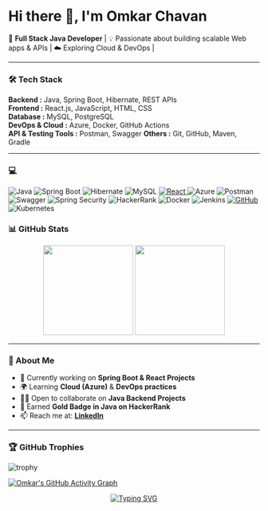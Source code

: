 # Hi there 👋, I'm Omkar Chavan  

🚀 **Full Stack Java Developer** | 💡 Passionate about building scalable Web apps & APIs | ☁️ Exploring Cloud & DevOps  | 

---

### 🛠️ Tech Stack  

**Backend :**  Java, Spring Boot, Hibernate, REST APIs  
**Frontend :**  React.js, JavaScript, HTML, CSS  
**Database :**  MySQL, PostgreSQL  
**DevOps & Cloud :**  Azure, Docker, GitHub Actions  
**API & Testing Tools :**  Postman, Swagger
**Others :**  Git, GitHub, Maven, Gradle  

---

### 💻 
![Java](https://img.shields.io/badge/Java-FF6F00?style=for-the-badge&logo=openjdk&logoColor=000000)
![Spring Boot](https://img.shields.io/badge/SpringBoot-00C853?style=for-the-badge&logo=springboot&logoColor=000000)
![Hibernate](https://img.shields.io/badge/Hibernate-59666C?style=for-the-badge&logo=hibernate&logoColor=white)
![MySQL](https://img.shields.io/badge/MySQL-005C84?style=for-the-badge&logo=mysql&logoColor=white)
[![React](https://img.shields.io/badge/React-20232A?style=for-the-badge&logo=react&logoColor=61DAFB)
](https://img.shields.io/badge/ReactJS-61DAFB?style=for-the-badge&logo=react&logoColor=white
)![Azure](https://img.shields.io/badge/Microsoft_Azure-0089D6?style=for-the-badge&logo=microsoft-azure&logoColor=white)
![Postman](https://img.shields.io/badge/Postman-FF6C37?style=for-the-badge&logo=postman&logoColor=white)
![Swagger](https://img.shields.io/badge/Swagger-85EA2D?style=for-the-badge&logo=swagger&logoColor=black)
![Spring Security](https://img.shields.io/badge/Spring%20Security-2E7D32?style=for-the-badge&logo=springsecurity&logoColor=white)
![HackerRank ](https://img.shields.io/badge/HackerRank%20(Java)-FFD700?style=for-the-badge&logo=HackerRank&logoColor=white)
![Docker](https://img.shields.io/badge/Docker-2496ED?style=for-the-badge&logo=docker&logoColor=white)
![Jenkins](https://img.shields.io/badge/Jenkins-D24939?style=for-the-badge&logo=jenkins&logoColor=white)
[![GitHub](https://img.shields.io/badge/GitHub-FFFFFF?style=for-the-badge&logo=github&logoColor=000000)](https://github.com/omkarchavan-git)
![Kubernetes](https://img.shields.io/badge/Kubernetes-326CE5?style=for-the-badge&logo=kubernetes&logoColor=white)






### 📊 GitHub Stats  
<p align="center">
  <img src="https://github-readme-stats.vercel.app/api?username=omkarchavan-git&show_icons=true&theme=tokyonight" height="180px"/>
  <img src="https://github-readme-streak-stats.herokuapp.com/?user=omkarchavan-git&theme=tokyonight" height="180px"/>
</p>  

---



### 🌱 About Me  
- 🔭 Currently working on **Spring Boot & React Projects**  
- 🌍 Learning **Cloud (Azure)** & **DevOps practices**  
- 🧑‍💻 Open to collaborate on **Java Backend Projects**
- 🏅 Earned **Gold Badge in Java on HackerRank**  
- 📫 Reach me at: **[LinkedIn](https://www.linkedin.com/in/omkar-chavan-in/)**  

---

### 🏆 GitHub Trophies
![trophy](https://github-profile-trophy.vercel.app/?username=omkarchavan-git&theme=algolia&margin-w=10&margin-h=10&no-frame=true&column=6)

[![Omkar's GitHub Activity Graph](https://github-readme-activity-graph.vercel.app/graph?username=omkarchavan-git&theme=tokyo-night&hide_border=true&area=true&height=250)](https://github.com/ashutosh00710/github-readme-activity-graph)


<!--START_SECTION:waka-->

<p align="center">
  <a href="https://git.io/typing-svg">
    <img src="https://readme-typing-svg.demolab.com?font=Fira+Code&pause=1000&color=F75C7E&center=true&width=500&lines=Full+Stack+Java+Developer;Spring+Boot+%7C+React+%7C+MySQL;Automation+%26+Cloud+Deployment;Always+Learning+New+Things!" alt="Typing SVG" />
  </a>
</p>



